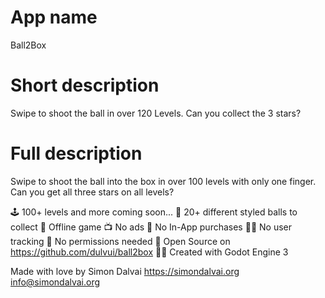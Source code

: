# App name
Ball2Box

# Short description
Swipe to shoot the ball in over 120 Levels. Can you collect the 3 stars?

# Full description

Swipe to shoot the ball into the box in over 100 levels with only one finger.
Can you get all three stars on all levels?

🕹️ 100+ levels and more coming soon...
🌈 20+ different styled balls to collect
📡 Offline game
📺 No ads
💸 No In-App purchases
🕵️‍♀️ No user tracking
🛑 No permissions needed
📖 Open Source on https://github.com/dulvui/ball2box
👨‍💻 Created with Godot Engine 3

Made with love by Simon Dalvai
https://simondalvai.org
info@simondalvai.org